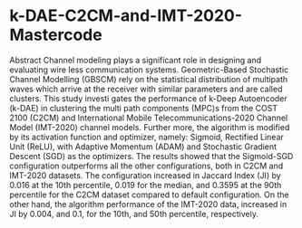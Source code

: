# k-DAE-C2CM-and-IMT-2020-Mastercode
Abstract 
Channel modeling plays a significant role in designing and evaluating wire
less communication systems. Geometric-Based Stochastic Channel Modelling
 (GBSCM) rely on the statistical distribution of multipath waves which arrive at
 the receiver with similar parameters and are called clusters. This study investi
gates the performance of k-Deep Autoencoder (k-DAE) in clustering the multi
path components (MPC)s from the COST 2100 (C2CM) and International Mobile
 Telecommunications-2020 Channel Model (IMT-2020) channel models. Further
more, the algorithm is modified by its activation function and optimizer, namely:
 Sigmoid, Rectified Linear Unit (ReLU), with Adaptive Momentum (ADAM) and
 Stochastic Gradient Descent (SGD) as the optimizers. The results showed that the
 Sigmoid-SGD configuration outperforms all the other configurations, both in C2CM
 and IMT-2020 datasets. The configuration increased in Jaccard Index (JI) by 0.016
 at the 10th percentile, 0.019 for the median, and 0.3595 at the 90th percentile
 for the C2CM dataset compared to default configuration. On the other hand, the
 algorithm performance of the IMT-2020 data, increased in JI by 0.004, and 0.1, for
 the 10th, and 50th percentile, respectively.
